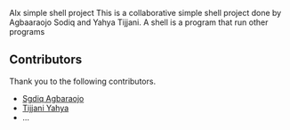 Alx simple shell project 
This is a collaborative simple shell project done by Agbaaraojo Sodiq and Yahya Tijjani.
A shell is a program that run other programs



## Contributors

Thank you to the following contributors.

- [Sgdiq Agbaraojo](https://github.com/scodeq65)
- [Tijjani Yahya](https://github.com/yahia008)
- ...

